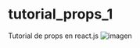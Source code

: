 # tutorial_props_1
 Tutorial de props en react.js
![imagen](https://user-images.githubusercontent.com/23528473/176201260-360f0d70-26f8-4136-9406-ec0fa188e070.png)
